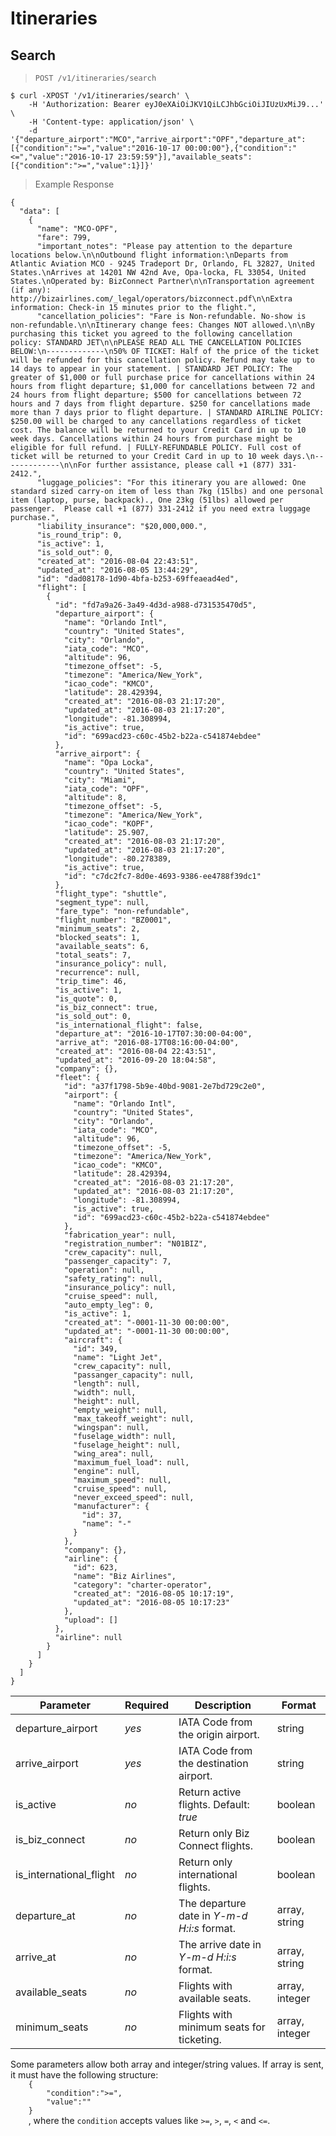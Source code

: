 # Itineraries
## Search
> `POST /v1/itineraries/search`

```shell
$ curl -XPOST '/v1/itineraries/search' \
    -H 'Authorization: Bearer eyJ0eXAiOiJKV1QiLCJhbGciOiJIUzUxMiJ9...' \
    -H 'Content-type: application/json' \
    -d '{"departure_airport":"MCO","arrive_airport":"OPF","departure_at":[{"condition":">=","value":"2016-10-17 00:00:00"},{"condition":"<=","value":"2016-10-17 23:59:59"}],"available_seats":[{"condition":">=","value":1}]}'
```

> Example Response

```
{
  "data": [
    {
      "name": "MCO-OPF",
      "fare": 799,
      "important_notes": "Please pay attention to the departure locations below.\n\nOutbound flight information:\nDeparts from  Atlantic Aviation MCO - 9245 Tradeport Dr, Orlando, FL 32827, United States.\nArrives at 14201 NW 42nd Ave, Opa-locka, FL 33054, United States.\nOperated by: BizConnect Partner\n\nTransportation agreement (if any): http://bizairlines.com/_legal/operators/bizconnect.pdf\n\nExtra information: Check-in 15 minutes prior to the flight.",
      "cancellation_policies": "Fare is Non-refundable. No-show is non-refundable.\n\nItinerary change fees: Changes NOT allowed.\n\nBy purchasing this ticket you agreed to the following cancellation policy: STANDARD JET\n\nPLEASE READ ALL THE CANCELLATION POLICIES BELOW:\n-------------\n50% OF TICKET: Half of the price of the ticket will be refunded for this cancellation policy. Refund may take up to 14 days to appear in your statement. | STANDARD JET POLICY: The greater of $1,000 or full purchase price for cancellations within 24 hours from flight departure; $1,000 for cancellations between 72 and 24 hours from flight departure; $500 for cancellations between 72 hours and 7 days from flight departure. $250 for cancellations made more than 7 days prior to flight departure. | STANDARD AIRLINE POLICY: $250.00 will be charged to any cancellations regardless of ticket cost. The balance will be returned to your Credit Card in up to 10 week days. Cancellations within 24 hours from purchase might be eligible for full refund. | FULLY-REFUNDABLE POLICY. Full cost of ticket will be returned to your Credit Card in up to 10 week days.\n-------------\n\nFor further assistance, please call +1 (877) 331-2412.",
      "luggage_policies": "For this itinerary you are allowed: One standard sized carry-on item of less than 7kg (15lbs) and one personal item (laptop, purse, backpack)., One 23kg (51lbs) allowed per passenger.  Please call +1 (877) 331-2412 if you need extra luggage purchase.",
      "liability_insurance": "$20,000,000.",
      "is_round_trip": 0,
      "is_active": 1,
      "is_sold_out": 0,
      "created_at": "2016-08-04 22:43:51",
      "updated_at": "2016-08-05 13:44:29",
      "id": "dad08178-1d90-4bfa-b253-69ffeaead4ed",
      "flight": [
        {
          "id": "fd7a9a26-3a49-4d3d-a988-d731535470d5",
          "departure_airport": {
            "name": "Orlando Intl",
            "country": "United States",
            "city": "Orlando",
            "iata_code": "MCO",
            "altitude": 96,
            "timezone_offset": -5,
            "timezone": "America/New_York",
            "icao_code": "KMCO",
            "latitude": 28.429394,
            "created_at": "2016-08-03 21:17:20",
            "updated_at": "2016-08-03 21:17:20",
            "longitude": -81.308994,
            "is_active": true,
            "id": "699acd23-c60c-45b2-b22a-c541874ebdee"
          },
          "arrive_airport": {
            "name": "Opa Locka",
            "country": "United States",
            "city": "Miami",
            "iata_code": "OPF",
            "altitude": 8,
            "timezone_offset": -5,
            "timezone": "America/New_York",
            "icao_code": "KOPF",
            "latitude": 25.907,
            "created_at": "2016-08-03 21:17:20",
            "updated_at": "2016-08-03 21:17:20",
            "longitude": -80.278389,
            "is_active": true,
            "id": "c7dc2fc7-8d0e-4693-9386-ee4788f39dc1"
          },
          "flight_type": "shuttle",
          "segment_type": null,
          "fare_type": "non-refundable",
          "flight_number": "BZ0001",
          "minimum_seats": 2,
          "blocked_seats": 1,
          "available_seats": 6,
          "total_seats": 7,
          "insurance_policy": null,
          "recurrence": null,
          "trip_time": 46,
          "is_active": 1,
          "is_quote": 0,
          "is_biz_connect": true,
          "is_sold_out": 0,
          "is_international_flight": false,
          "departure_at": "2016-10-17T07:30:00-04:00",
          "arrive_at": "2016-08-17T08:16:00-04:00",
          "created_at": "2016-08-04 22:43:51",
          "updated_at": "2016-09-20 18:04:58",
          "company": {},
          "fleet": {
            "id": "a37f1798-5b9e-40bd-9081-2e7bd729c2e0",
            "airport": {
              "name": "Orlando Intl",
              "country": "United States",
              "city": "Orlando",
              "iata_code": "MCO",
              "altitude": 96,
              "timezone_offset": -5,
              "timezone": "America/New_York",
              "icao_code": "KMCO",
              "latitude": 28.429394,
              "created_at": "2016-08-03 21:17:20",
              "updated_at": "2016-08-03 21:17:20",
              "longitude": -81.308994,
              "is_active": true,
              "id": "699acd23-c60c-45b2-b22a-c541874ebdee"
            },
            "fabrication_year": null,
            "registration_number": "N01BIZ",
            "crew_capacity": null,
            "passenger_capacity": 7,
            "operation": null,
            "safety_rating": null,
            "insurance_policy": null,
            "cruise_speed": null,
            "auto_empty_leg": 0,
            "is_active": 1,
            "created_at": "-0001-11-30 00:00:00",
            "updated_at": "-0001-11-30 00:00:00",
            "aircraft": {
              "id": 349,
              "name": "Light Jet",
              "crew_capacity": null,
              "passanger_capacity": null,
              "length": null,
              "width": null,
              "height": null,
              "empty_weight": null,
              "max_takeoff_weight": null,
              "wingspan": null,
              "fuselage_width": null,
              "fuselage_height": null,
              "wing_area": null,
              "maximum_fuel_load": null,
              "engine": null,
              "maximum_speed": null,
              "cruise_speed": null,
              "never_exceed_speed": null,
              "manufacturer": {
                "id": 37,
                "name": "-"
              }
            },
            "company": {},
            "airline": {
              "id": 623,
              "name": "Biz Airlines",
              "category": "charter-operator",
              "created_at": "2016-08-05 10:17:19",
              "updated_at": "2016-08-05 10:17:23"
            },
            "upload": []
          },
          "airline": null
        }
      ]
    }
  ]
}
```

| Parameter               | Required | Description      | Format |
|-------------------------|----------|------------------|--------|
| departure_airport       | *yes*    | IATA Code from the origin airport.          | string         |
| arrive_airport          | *yes*    | IATA Code from the destination airport.     | string         |
| is_active               | *no*     | Return active flights. Default: *true*      | boolean        |
| is_biz_connect          | *no*     | Return only Biz Connect flights.            | boolean        |
| is_international_flight | *no*     | Return only international flights.          | boolean        |
| departure_at            | *no*     | The departure date in *Y-m-d H:i:s* format. | array, string  |
| arrive_at               | *no*     | The arrive date in *Y-m-d H:i:s* format.    | array, string  |
| available_seats         | *no*     | Flights with available seats.               | array, integer |
| minimum_seats           | *no*     | Flights with minimum seats for ticketing.   | array, integer |

<aside class="notice">
Some parameters allow both array and integer/string values. If array is sent, it must have the following structure:
    <code>
    {
        "condition":">=",
        "value":""
    }
    </code>,
where the <code>condition</code> accepts values like <code>>=</code>, <code>></code>, <code>=</code>, <code><</code> and <code><=</code>.
</aside>

